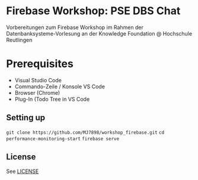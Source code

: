 # Firebase Workshop: PSE DBS Chat


Vorbereitungen zum Firebase Workshop im Rahmen der Datenbanksysteme-Vorlesung an der Knowledge Foundation @ Hochschule Reutlingen

# Prerequisites
- Visual Studio Code
- Commando-Zeile / Konsole VS Code
- Browser (Chrome) 
- Plug-In (Todo Tree in VS Code

## Setting up
`git clone https://github.com/MJ7898/workshop_firebase.git`
`cd performance-monitoring-start`
`firebase serve`

## License
See [LICENSE](LICENSE)

